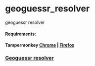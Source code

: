# geoguessr_resolver
geoguessr resolver

#### Requirements:
#### Tampermonkey [Chrome](https://chrome.google.com/webstore/detail/tampermonkey/dhdgffkkebhmkfjojejmpbldmpobfkfo) | [Firefox](https://addons.mozilla.org/en-US/firefox/addon/tampermonkey/)

### [Geoguessr resolver](https://github.com/zoreu/geoguessr_resolver/raw/refs/heads/main/geoguessr.user.js)
